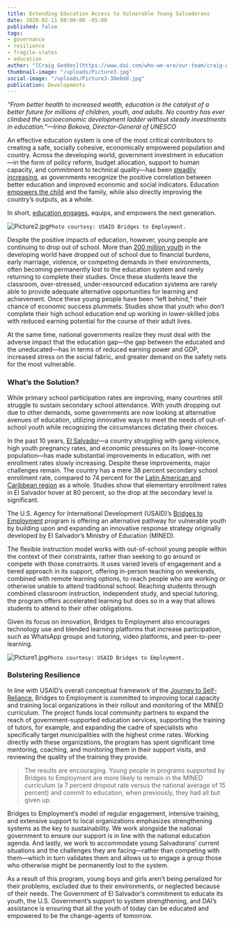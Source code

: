 ```yaml
---
title: Extending Education Access to Vulnerable Young Salvadorans
date: 2020-02-11 08:00:00 -05:00
published: false
tags:
- governance
- resilience
- fragile-states
- education
author: "[Craig Geddes](https://www.dai.com/who-we-are/our-team/craig-geddes)"
thumbnail-image: "/uploads/Picture3.jpg"
social-image: "/uploads/Picture3-38e0dd.jpg"
publication: Developments
---
```


*“From better health to increased wealth, education is the catalyst of a better future for millions of children, youth, and adults. No country has ever climbed the socioeconomic development ladder without steady investments in education.”—Irina Bokova, Director-General of UNESCO*

An effective education system is one of the most critical contributors to creating a safe, socially cohesive, economically empowered population and country. Across the developing world, government investment in education—in the form of policy reform, budget allocation, support to human capacity, and commitment to technical quality—has been [steadily increasing](https://ourworldindata.org/financing-education), as governments recognize the positive correlation between better education and improved economic and social indicators. Education [empowers the child](https://www.worldbank.org/en/news/immersive-story/2017/08/22/educating-girls-ending-child-marriage) and the family, while also directly improving the country’s outputs, as a whole. 

In short, [education engages](https://www.globalpartnership.org/results/education-data-highlights), equips, and empowers the next generation. 





![Picture2.jpg](/uploads/Picture2.jpg)`Photo courtesy: USAID Bridges to Employment.`

Despite the positive impacts of education, however, young people are continuing to drop out of school. More than [200 million youth](http://uis.unesco.org/sites/default/files/documents/new-methodology-shows-258-million-children-adolescents-and-youth-are-out-school.pdf) in the developing world have dropped out of school due to financial burdens, early marriage, violence, or competing demands in their environments, often becoming permanently lost to the education system and rarely returning to complete their studies. Once these students leave the classroom, over-stressed, under-resourced education systems are rarely able to provide adequate alternative opportunities for learning and achievement. 
Once these young people have been “left behind,” their chance of economic success plummets. Studies show that youth who don’t complete their high school education end up working in lower-skilled jobs with reduced earning potential for the course of their adult lives. 

At the same time, national governments realize they must deal with the adverse impact that the education gap—the gap between the educated and the uneducated—has in terms of reduced earning power and GDP, increased stress on the social fabric, and greater demand on the safety nets for the most vulnerable. 

### What’s the Solution? 

While primary school participation rates are improving, many countries still struggle to sustain secondary school attendance. With youth dropping out due to other demands, some governments are now looking at alternative avenues of education, utilizing innovative ways to meet the needs of out-of-school youth while recognizing the circumstances dictating their choices. 

In the past 10 years, [El Salvador](https://education.stateuniversity.com/pages/427/El-Salvador.html)—a country struggling with gang violence, high youth pregnancy rates, and economic pressures on its lower-income population—has made substantial improvements in education, with net enrollment rates slowly increasing. Despite these improvements, major challenges remain. The country has a mere 38 percent secondary school enrollment rate, compared to 74 percent for the [Latin American and Caribbean region](https://www.oecd.org/countries/elsalvador/Youth-Well-being-Policy-Review-of-El-Salvador-Assessment-and-Recommendations.pdf) as a whole. Studies show that elementary enrollment rates in El Salvador hover at 80 percent, so the drop at the secondary level is significant. 

The U.S. Agency for International Development (USAID)’s [Bridges to Employment](https://www.dai.com/our-work/projects/usaid-el-salvador-puentes-para-el-empleo-bridges-employment-project) program is offering an alternative pathway for vulnerable youth by building upon and expanding an innovative response strategy originally developed by El Salvador’s Ministry of Education (MINED). 

The flexible instruction model works with out-of-school young people within the context of their constraints, rather than seeking to go around or compete with those constraints. It uses varied levels of engagement and a tiered approach in its support, offering in-person teaching on weekends, combined with remote learning options, to reach people who are working or otherwise unable to attend traditional school. Reaching students through combined classroom instruction, independent study, and special tutoring, the program offers accelerated learning but does so in a way that allows students to attend to their other obligations. 

Given its focus on innovation, Bridges to Employment also encourages technology use and blended learning platforms that increase participation, such as WhatsApp groups and tutoring, video platforms, and peer-to-peer learning.

![Picture1.jpg](/uploads/Picture1.jpg)`Photo courtesy: USAID Bridges to Employment.`

### Bolstering Resilience

In line with USAID’s overall conceptual framework of the [Journey to Self-Reliance](https://www.usaid.gov/selfreliance), Bridges to Employment is committed to improving local capacity and training local organizations in their rollout and monitoring of the MINED curriculum. The project funds local community partners to expand the reach of government-supported education services, supporting the training of tutors, for example, and expanding the cadre of specialists who specifically target municipalities with the highest crime rates. Working directly with these organizations, the program has spent significant time mentoring, coaching, and monitoring them in their support visits, and reviewing the quality of the training they provide. 

> The results are encouraging. Young people in programs supported by Bridges to Employment are more likely to remain in the MINED curriculum (a 7 percent dropout rate versus the national average of 15 percent) and commit to education, when previously, they had all but given up.

Bridges to Employment’s model of regular engagement, intensive training, and extensive support to local organizations emphasizes strengthening systems as the key to sustainability. We work alongside the national government to ensure our support is in line with the national education agenda. And lastly, we work to accommodate young Salvadorans’ current situations and the challenges they are facing—rather than competing with them—which in turn validates them and allows us to engage a group those who otherwise might be permanently lost to the system. 

As a result of this program, young boys and girls aren’t being penalized for their problems, excluded due to their environments, or neglected because of their needs. The Government of El Salvador’s commitment to educate its youth, the U.S. Government’s support to system strengthening, and DAI’s assistance is ensuring that all the youth of today can be educated and empowered to be the change-agents of tomorrow. 